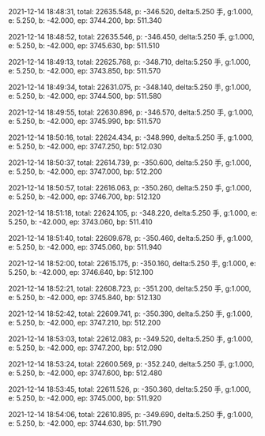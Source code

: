 2021-12-14 18:48:31, total: 22635.548, p: -346.520, delta:5.250 手, g:1.000, e: 5.250, b: -42.000, ep: 3744.200, bp: 511.340

2021-12-14 18:48:52, total: 22635.546, p: -346.450, delta:5.250 手, g:1.000, e: 5.250, b: -42.000, ep: 3745.630, bp: 511.510

2021-12-14 18:49:13, total: 22625.768, p: -348.710, delta:5.250 手, g:1.000, e: 5.250, b: -42.000, ep: 3743.850, bp: 511.570

2021-12-14 18:49:34, total: 22631.075, p: -348.140, delta:5.250 手, g:1.000, e: 5.250, b: -42.000, ep: 3744.500, bp: 511.580

2021-12-14 18:49:55, total: 22630.896, p: -346.570, delta:5.250 手, g:1.000, e: 5.250, b: -42.000, ep: 3745.990, bp: 511.570

2021-12-14 18:50:16, total: 22624.434, p: -348.990, delta:5.250 手, g:1.000, e: 5.250, b: -42.000, ep: 3747.250, bp: 512.030

2021-12-14 18:50:37, total: 22614.739, p: -350.600, delta:5.250 手, g:1.000, e: 5.250, b: -42.000, ep: 3747.000, bp: 512.200

2021-12-14 18:50:57, total: 22616.063, p: -350.260, delta:5.250 手, g:1.000, e: 5.250, b: -42.000, ep: 3746.700, bp: 512.120

2021-12-14 18:51:18, total: 22624.105, p: -348.220, delta:5.250 手, g:1.000, e: 5.250, b: -42.000, ep: 3743.060, bp: 511.410

2021-12-14 18:51:40, total: 22609.678, p: -350.460, delta:5.250 手, g:1.000, e: 5.250, b: -42.000, ep: 3745.060, bp: 511.940

2021-12-14 18:52:00, total: 22615.175, p: -350.160, delta:5.250 手, g:1.000, e: 5.250, b: -42.000, ep: 3746.640, bp: 512.100

2021-12-14 18:52:21, total: 22608.723, p: -351.200, delta:5.250 手, g:1.000, e: 5.250, b: -42.000, ep: 3745.840, bp: 512.130

2021-12-14 18:52:42, total: 22609.741, p: -350.390, delta:5.250 手, g:1.000, e: 5.250, b: -42.000, ep: 3747.210, bp: 512.200

2021-12-14 18:53:03, total: 22612.083, p: -349.520, delta:5.250 手, g:1.000, e: 5.250, b: -42.000, ep: 3747.200, bp: 512.090

2021-12-14 18:53:24, total: 22600.569, p: -352.240, delta:5.250 手, g:1.000, e: 5.250, b: -42.000, ep: 3747.600, bp: 512.480

2021-12-14 18:53:45, total: 22611.526, p: -350.360, delta:5.250 手, g:1.000, e: 5.250, b: -42.000, ep: 3745.000, bp: 511.920

2021-12-14 18:54:06, total: 22610.895, p: -349.690, delta:5.250 手, g:1.000, e: 5.250, b: -42.000, ep: 3744.630, bp: 511.790